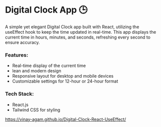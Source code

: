 # Digital Clock App 🕒
A simple yet elegant Digital Clock app built with React, utilizing the useEffect hook to keep the time updated in real-time. This app displays the current time in hours, minutes, and seconds, refreshing every second to ensure accuracy.

### Features:

- Real-time display of the current time
- lean and modern design
- Responsive layout for desktop and mobile devices
- Customizable settings for 12-hour or 24-hour format

### Tech Stack:

- React.js
- Tailwind CSS for styling

https://vinay-agam.github.io/Digital-Clock-React-UseEffect/
